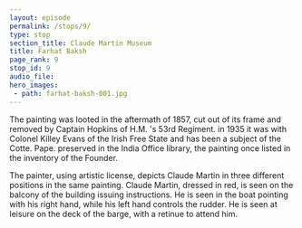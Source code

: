 ```yaml
---
layout: episode
permalink: /stops/9/
type: stop
section_title: Claude Martin Museum
title: Farhat Baksh
page_rank: 9
stop_id: 9
audio_file: 
hero_images:
 - path: farhat-baksh-001.jpg
---
```


The painting was looted in the aftermath of 1857, cut out of its frame and removed by Captain Hopkins of H.M. 's 53rd Regiment. in 1935 it was with Colonel Killey Evans of the Irish Free State and has been a subject of the Cotte. Pape. preserved in the India Office library, the painting once listed in the inventory of the Founder.

The painter, using artistic license, depicts Claude Martin in three different positions in the same painting. Claude Martin, dressed in red, is seen on the balcony of the building issuing instructions. He is seen in the boat pointing with his right hand, while his left hand controls the rudder. He is seen at leisure on the deck of the barge, with a retinue to attend him.





